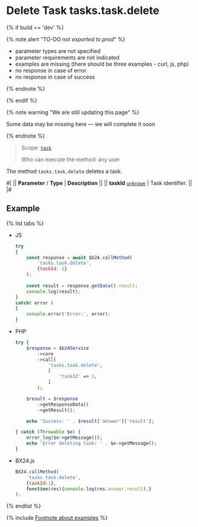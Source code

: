 # Delete Task tasks.task.delete

{% if build == 'dev' %}

{% note alert "TO-DO _not exported to prod_" %}

- parameter types are not specified
- parameter requirements are not indicated
- examples are missing (there should be three examples - curl, js, php)
- no response in case of error
- no response in case of success
 
{% endnote %}

{% endif %}

{% note warning "We are still updating this page" %}

Some data may be missing here — we will complete it soon

{% endnote %}

> Scope: [`task`](../scopes/permissions.md)
>
> Who can execute the method: any user

The method `tasks.task.delete` deletes a task.

#|
|| **Parameter** / **Type** | **Description** ||
|| **taskId**
[`unknown`](../data-types.md) | Task identifier. ||
|#

## Example

{% list tabs %}

- JS


    ```js
    try
    {
    	const response = await $b24.callMethod(
    		'tasks.task.delete',
    		{taskId: 1}
    	);
    	
    	const result = response.getData().result;
    	console.log(result);
    }
    catch( error )
    {
    	console.error('Error:', error);
    }
    ```

- PHP


    ```php
    try {
        $response = $b24Service
            ->core
            ->call(
                'tasks.task.delete',
                [
                    'taskId' => 1,
                ]
            );
    
        $result = $response
            ->getResponseData()
            ->getResult();
    
        echo 'Success: ' . $result['answer']['result'];
    
    } catch (Throwable $e) {
        error_log($e->getMessage());
        echo 'Error deleting task: ' . $e->getMessage();
    }
    ```

- BX24.js

    ```js
    BX24.callMethod(
        'tasks.task.delete',
        {taskId:1},
        function(res){console.log(res.answer.result);}
    );
    ```

{% endlist %}

{% include [Footnote about examples](../../_includes/examples.md) %}